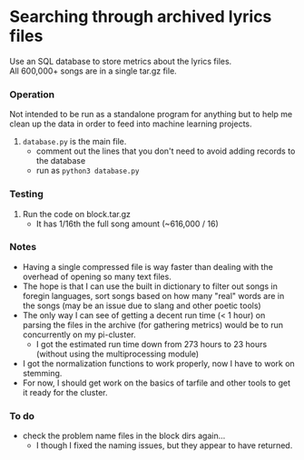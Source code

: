 # Searching through archived lyrics files
Use an SQL database to store metrics about the lyrics files.  
All 600,000+ songs are in a single tar.gz file.  

### Operation
Not intended to be run as a standalone program for anything but to help me clean up the data in order to feed into machine learning projects.
1. `database.py` is the main file.
    * comment out the lines that you don't need to avoid adding records to the database
    * run as `python3 database.py`


### Testing
1. Run the code on block.tar.gz
    * It has 1/16th the full song amount (~616,000 / 16)


### Notes
* Having a single compressed file is way faster than dealing with the overhead of opening so many text files.
* The hope is that I can use the built in dictionary to filter out songs in foregin languages, sort songs based on how many "real" words are in the songs (may be an issue due to slang and other poetic tools)
* The only way I can see of getting a decent run time (< 1 hour) on parsing the files in the archive (for gathering metrics) would be to run concurrently on my pi-cluster. 
    * I got the estimated run time down from 273 hours to 23 hours (without using the multiprocessing module)
* I got the normalization functions to work properly, now I have to work on stemming.
* For now, I should get work on the basics of tarfile and other tools to get it ready for the cluster.


### To do
* check the problem name files in the block dirs again...
    * I though I fixed the naming issues, but they appear to have returned.

